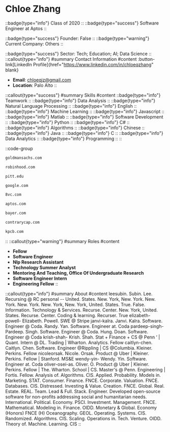 # Chloe Zhang
::badge{type="info"}
Class of 2020
::
::badge{type="success"}
Software Engineer at Aptos
::

::badge{type="success"}
Founder: False
::
::badge{type="warning"}
Current Company: Others
::

::badge{type="success"}
Sector: Tech; Education; AI; Data Science
::
::callout{type="info"}
#summary
Contact Information
#content
:button-link[LinkedIn Profile]{href="https://www.linkedin.com/in/chloeqzhang" blank}
- **Email**: chloeqjz@gmail.com
- **Location**: Palo Alto
::

::callout{type="success"}
#summary
Skills
#content
::badge{type="info"}
Teamwork
::
::badge{type="info"}
Data Analysis
::
::badge{type="info"}
Natural Language Processing
::
::badge{type="info"}
English
::
::badge{type="info"}
Machine Learning
::
::badge{type="info"}
Javascript
::
::badge{type="info"}
Matlab
::
::badge{type="info"}
Software Development
::
::badge{type="info"}
Python
::
::badge{type="info"}
C#
::
::badge{type="info"}
Algorithms
::
::badge{type="info"}
Chinese
::
::badge{type="info"}
Java
::
::badge{type="info"}
C
::
::badge{type="info"}
Data Analytics
::
::badge{type="info"}
Programming
::
::

::code-group
```bash [Goldman Sachs]
goldmansachs.com
```
```bash [Robinhood]
robinhood.com
```
```bash [University of Pittsburgh]
pitt.edu
```
```bash [Google]
google.com
```
```bash [8VC]
8vc.com
```
```bash [Aptos]
aptos.com
```
```bash [Bayer]
bayer.com
```
```bash [Contrary]
contrarycap.com
```
```bash [Kleiner Perkins Caufield & Byers]
kpcb.com
```
::
::callout{type="warning"}
#summary
Roles
#content
- **Fellow**
- **Software Engineer**
- **Nlp Research Assistant**
- **Technology Summer Analyst**
- **Mentoring And Teaching, Office Of Undergraduate Research**
- **Software Engineer Intern**
- **Engineering Fellow**
::

::callout{type="info"}
#summary
About
#content
leesubin. Subin. Lee. Recursing @ RC personal -- United. States. New. York, New. York. New. York. New. York. New. York, New. York, United. States. True. False. Information. Technology & Services. Recurse. Center. New. York, United. States. Recurse. Center. Coding & learning. Recurser. True elizabeth-powell- Elizabeth. Powell. SWE @ Stripe janvi-kalra. Janvi. Kalra. Software. Engineer @ Coda. Randy. Yan. Software. Engineer at. Coda pardeep-singh- Pardeep. Singh. Software. Engineer @ Coda. Hung. Doan. Software. Engineer @ Coda krish-shah- Krish. Shah. Stat + Finance + CS @ Penn ‘ | Quant. Intern @ DL. Trading | Wharton. Analytics. Fellow caitlyn-chen. Caitlyn. Chen. Software. Engineer @Rippling | CS @Columbia. Kleiner. Perkins. Fellow nicoleorsak. Nicole. Orsak. Product @ Uber | Kleiner. Perkins. Fellow | Stanford. MS&E wendy-yin- Wendy. Yin. Software. Engineer at. Coda oliver-osei-as. Oliver. O. Product @ Uber | Kleiner. Perkins. Fellow | The. Wharton. School | CS. Master's @ Penn. Engineering | Fortis. Fellow. Analysis of. Algorithms. CIS. Applied. Probability. Models in. Marketing. STAT. Consumer. Finance. FNCE. Corporate. Valuation. FNCE. Databases. CIS. Distressed. Investing & Value. Creation. FNCE. Global. Real. Estate. REAL. Team. Lead & Full. Stack. Engineer. Developed open-source software for non-profits addressing social and humanitarian needs. International. Political. Economy. PSCI. Investment. Management. FNCE. Mathematical. Modeling in. Finance. OIDD. Monetary & Global. Economy (Honors) FNCE (H) Oceanography. GEOL. Operating. Systems. CIS. Randomized. Algorithms. CIS. Scaling. Operations in. Tech. Venture. OIDD. Theory of. Machine. Learning. CIS
::
